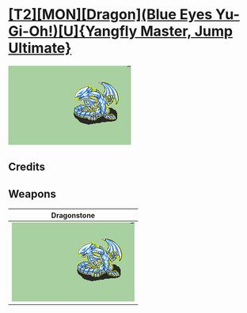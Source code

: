 # [\[T2\]\[MON\]\[Dragon\]\(Blue Eyes Yu-Gi-Oh!\)\[U\]{Yangfly Master, Jump Ultimate}](../%5BT2%5D%5BMON%5D%5BDragon%5D(Blue%20Eyes%20Yu-Gi-Oh!)%5BU%5D%7BYangfly%20Master,%20Jump%20Ultimate%7D)

<img src="./8.%20Dragonstone/Dragonstone_000.png" alt="[T2][MON][Dragon](Blue Eyes Yu-Gi-Oh!)[U]{Yangfly Master, Jump Ultimate} standing" />

## Credits



## Weapons


|Dragonstone |
|  :---: |
| <img alt="Dragonstone animation" src="./8.%20Dragonstone/Dragonstone.gif" /> |
